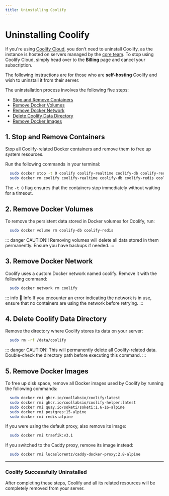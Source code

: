 ```yaml
---
title: Uninstalling Coolify
---
```


# Uninstalling Coolify
If you're using [Coolify Cloud](https://coolify.io/pricing/), you don't need to uninstall Coolify, as the instance is hosted on servers managed by the [core team](/resource/team). To stop using Coolify Cloud, simply head over to the **Billing** page and cancel your subscription.

The following instructions are for those who are **self-hosting** Coolify and wish to uninstall it from their server.

The uninstallation process involves the following five steps:
- [Stop and Remove Containers](#_1-stop-and-remove-containers)
- [Remove Docker Volumes](#_2-remove-docker-volumes)
- [Remove Docker Network](#_3-remove-docker-network)
- [Delete Coolify Data Directory](#_4-delete-coolify-data-directory)
- [Remove Docker Images](#_5-remove-docker-images)


## 1. Stop and Remove Containers
Stop all Coolify-related Docker containers and remove them to free up system resources.

Run the following commands in your terminal:
```sh
  sudo docker stop -t 0 coolify coolify-realtime coolify-db coolify-redis coolify-proxy
  sudo docker rm coolify coolify-realtime coolify-db coolify-redis coolify-proxy
```
The `-t 0` flag ensures that the containers stop immediately without waiting for a timeout.


## 2. Remove Docker Volumes
To remove the persistent data stored in Docker volumes for Coolify, run:
```sh
  sudo docker volume rm coolify-db coolify-redis
```
::: danger CAUTION!!
  Removing volumes will delete all data stored in them permanently. Ensure you have backups if needed.
:::


## 3. Remove Docker Network
Coolify uses a custom Docker network named coolify. Remove it with the following command:
```sh
  sudo docker network rm coolify
```
::: info 📌 Info
  If you encounter an error indicating the network is in use, ensure that no containers are using the network before retrying.
:::


## 4. Delete Coolify Data Directory
Remove the directory where Coolify stores its data on your server:
```sh
  sudo rm -rf /data/coolify
```
::: danger CAUTION!
  This will permanently delete all Coolify-related data. Double-check the directory path before executing this command.
:::


## 5. Remove Docker Images
To free up disk space, remove all Docker images used by Coolify by running the following commands:
```sh
  sudo docker rmi ghcr.io/coollabsio/coolify:latest
  sudo docker rmi ghcr.io/coollabsio/coolify-helper:latest
  sudo docker rmi quay.io/soketi/soketi:1.6-16-alpine
  sudo docker rmi postgres:15-alpine
  sudo docker rmi redis:alpine
```

If you were using the default proxy, also remove its image:
```sh
  sudo docker rmi traefik:v3.1
```

If you switched to the Caddy proxy, remove its image instead:
```sh
  sudo docker rmi lucaslorentz/caddy-docker-proxy:2.8-alpine
```

---

### Coolify Successfully Uninstalled
After completing these steps, Coolify and all its related resources will be completely removed from your server.
